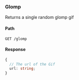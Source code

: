 ### Glomp

Returns a single random glomp gif

#### Path

```HTTP
GET /glomp
```

#### Response

```ts
{
  // The url of the Gif
  url: string;
}
```
